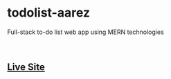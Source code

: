 # todolist-aarez
<p> Full-stack to-do list web app using MERN technologies </p>
<br />
<h2> <a href="https://fast-coast-73216.herokuapp.com">Live Site </a> </h2>
